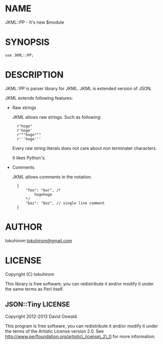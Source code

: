 # NAME

JKML::PP - It's new $module

# SYNOPSIS

    use JKML::PP;

# DESCRIPTION

JKML::PP is parser library for JKML. JKML is extended version of JSON.

JKML extends following features:

- Raw strings

    JKML allows raw strings. Such as following:

        r"hoge"
        r'hoge'
        r"""hoge"""
        r'''hoge'''

    Every raw string literals does not care about non terminater characters.

    It likes Python's.

- Comments

    JKML allows comments in the notation.

        {
            "foo": "bar", /*
                hogehoge
            */
            "baz": "boz", // single line comment
        }

# AUTHOR

tokuhirom <tokuhirom@gmail.com>

# LICENSE

Copyright (C) tokuhirom

This library is free software; you can redistribute it and/or modify
it under the same terms as Perl itself.

## JSON::Tiny LICENSE

Copyright 2012-2013 David Oswald.

This program is free software, you can redistribute it and/or modify it under the terms of the Artistic License version 2.0.
See http://www.perlfoundation.org/artistic\_license\_2\_0 for more information.


